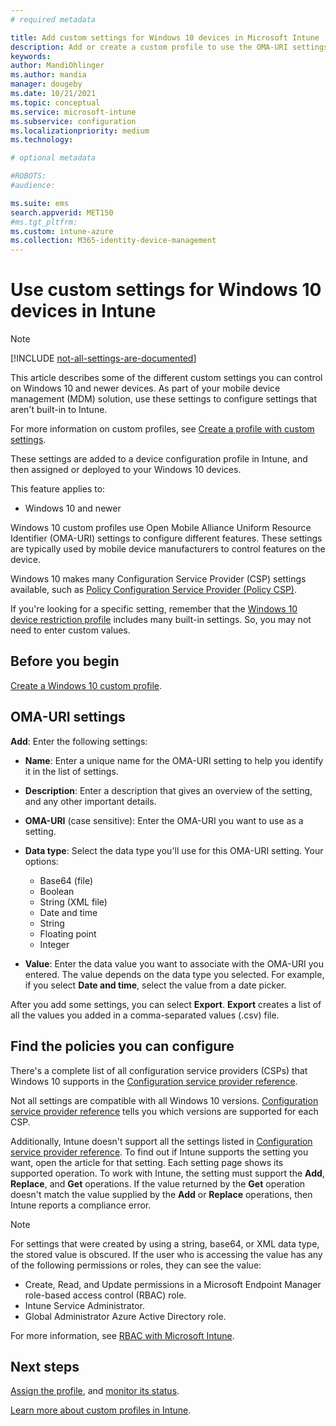 ```yaml
---
# required metadata

title: Add custom settings for Windows 10 devices in Microsoft Intune
description: Add or create a custom profile to use the OMA-URI settings for devices running Windows 10 in Microsoft Intune. Use a custom profile to add custom settings.
keywords:
author: MandiOhlinger
ms.author: mandia
manager: dougeby
ms.date: 10/21/2021
ms.topic: conceptual
ms.service: microsoft-intune
ms.subservice: configuration
ms.localizationpriority: medium
ms.technology:

# optional metadata

#ROBOTS:
#audience:

ms.suite: ems
search.appverid: MET150
#ms.tgt_pltfrm:
ms.custom: intune-azure
ms.collection: M365-identity-device-management
---
```


# Use custom settings for Windows 10 devices in Intune

> [!NOTE]
> [!INCLUDE [not-all-settings-are-documented](../includes/not-all-settings-are-documented.md)]

This article describes some of the different custom settings you can control on Windows 10 and newer devices. As part of your mobile device management (MDM) solution, use these settings to configure settings that aren't built-in to Intune.

For more information on custom profiles, see [Create a profile with custom settings](custom-settings-configure.md).

These settings are added to a device configuration profile in Intune, and then assigned or deployed to your Windows 10 devices.

This feature applies to:

- Windows 10 and newer

Windows 10 custom profiles use Open Mobile Alliance Uniform Resource Identifier (OMA-URI) settings to configure different features. These settings are typically used by mobile device manufacturers to control features on the device.

Windows 10 makes many Configuration Service Provider (CSP) settings available, such as [Policy Configuration Service Provider (Policy CSP)](/windows/configuration/provisioning-packages/how-it-pros-can-use-configuration-service-providers).

If you're looking for a specific setting, remember that the [Windows 10 device restriction profile](device-restrictions-windows-10.md) includes many built-in settings. So, you may not need to enter custom values.

## Before you begin

[Create a Windows 10 custom profile](custom-settings-configure.md#create-the-profile).

## OMA-URI settings

**Add**: Enter the following settings:

- **Name**: Enter a unique name for the OMA-URI setting to help you identify it in the list of settings.
- **Description**: Enter a description that gives an overview of the setting, and any other important details.
- **OMA-URI** (case sensitive): Enter the OMA-URI you want to use as a setting.
- **Data type**: Select the data type you'll use for this OMA-URI setting. Your options:

  - Base64 (file)
  - Boolean
  - String (XML file)
  - Date and time
  - String
  - Floating point
  - Integer

- **Value**: Enter the data value you want to associate with the OMA-URI you entered. The value depends on the data type you selected. For example, if you select **Date and time**, select the value from a date picker.

After you add some settings, you can select **Export**. **Export** creates a list of all the values you added in a comma-separated values (.csv) file.

## Find the policies you can configure

There's a complete list of all configuration service providers (CSPs) that Windows 10 supports in the [Configuration service provider reference](/windows/client-management/mdm/configuration-service-provider-reference).

Not all settings are compatible with all Windows 10 versions. [Configuration service provider reference](/windows/client-management/mdm/configuration-service-provider-reference) tells you which versions are supported for each CSP.

Additionally, Intune doesn't support all the settings listed in [Configuration service provider reference](/windows/client-management/mdm/configuration-service-provider-reference). To find out if Intune supports the setting you want, open the article for that setting. Each setting page shows its supported operation. To work with Intune, the setting must support the **Add**, **Replace**, and **Get** operations. If the value returned by the **Get** operation doesn't match the value supplied by the **Add** or **Replace** operations, then Intune reports a compliance error.
 
> [!NOTE]
> For settings that were created by using a string, base64, or XML data type, the stored value is obscured. If the user who is accessing the value has any of the following permissions or roles, they can see the value:
>
> - Create, Read, and Update permissions in a Microsoft Endpoint Manager role-based access control (RBAC) role.
> - Intune Service Administrator.
> - Global Administrator Azure Active Directory role.
> 
> For more information, see [RBAC with Microsoft Intune](../fundamentals/role-based-access-control.md).

## Next steps

[Assign the profile](device-profile-assign.md), and [monitor its status](device-profile-monitor.md).

[Learn more about custom profiles in Intune](custom-settings-configure.md).
